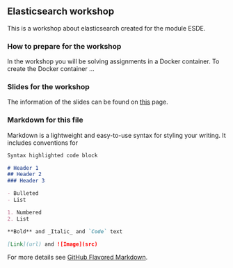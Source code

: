 ## Elasticsearch workshop

This is a workshop about elasticsearch created for the module ESDE.


### How to prepare for the workshop

In the workshop you will be solving assignments in a Docker container.
To create the Docker container ...

### Slides for the workshop

The information of the slides can be found on [this](https://sebivenlo.github.io/ESDE_2021_elasticsearch/presentation.html) page.




### Markdown for this file

Markdown is a lightweight and easy-to-use syntax for styling your writing. It includes conventions for

```markdown
Syntax highlighted code block

# Header 1
## Header 2
### Header 3

- Bulleted
- List

1. Numbered
2. List

**Bold** and _Italic_ and `Code` text

[Link](url) and ![Image](src)
```

For more details see [GitHub Flavored Markdown](https://guides.github.com/features/mastering-markdown/).

